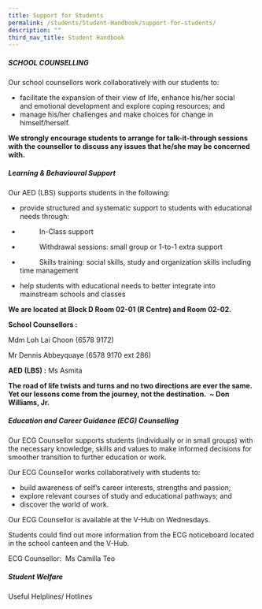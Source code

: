 ```yaml
---
title: Support for Students
permalink: /students/Student-Handbook/support-for-students/
description: ""
third_nav_title: Student Handbook
---
```

##### **SCHOOL COUNSELLING**

Our school counsellors work collaboratively with our students to:

*   facilitate the expansion of their view of life, enhance his/her social and emotional development and explore coping resources; and
*   manage his/her challenges and make choices for change in himself/herself.

**We strongly encourage students to arrange for talk-it-through sessions with the counsellor to discuss any issues that he/she may be concerned with.**

##### **Learning & Behavioural Support**

Our AED (LBS) supports students in the following:

*   provide structured and systematic support to students with educational needs through:

*             In-Class support
*             Withdrawal sessions: small group or 1-to-1 extra support
*             Skills training: social skills, study and organization skills including time management

*   help students with educational needs to better integrate into mainstream schools and classes

**We are located at Block D Room 02-01 (R Centre) and Room 02-02.**

**School Counsellors :**

Mdm Loh Lai Choon (6578 9172)

Mr Dennis Abbeyquaye (6578 9170 ext 286)

**AED (LBS) :** Ms Asmita

**The road of life twists and turns and no two directions are ever the same. Yet our lessons come from the journey, not the destination.  ~ Don Williams, Jr.**

##### **Education and Career Guidance (ECG) Counselling**

Our ECG Counsellor supports students (individually or in small groups) with the necessary knowledge, skills and values to make informed decisions for smoother transition to further education or work.

Our ECG Counsellor works collaboratively with students to:

*   build awareness of self’s career interests, strengths and passion;
*   explore relevant courses of study and educational pathways; and
*   discover the world of work.

Our ECG Counsellor is available at the V-Hub on Wednesdays.

Students could find out more information from the ECG noticeboard located in the school canteen and the V-Hub.

ECG Counsellor:  Ms Camilla Teo

##### **Student Welfare**

Useful Helplines/ Hotlines